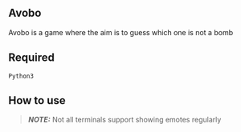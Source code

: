 
## Avobo
Avobo is a game where the aim is to guess which one is not a bomb</p>


## Required
  `Python3`
## How to use


> **_NOTE:_** Not all terminals support showing emotes regularly

